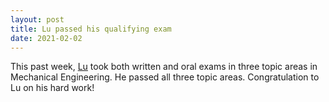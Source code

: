 ```yaml
---
layout: post
title: Lu passed his qualifying exam
date: 2021-02-02
---
```


This past week, [Lu](https://murpheylab.github.io/people/zhiqinglu) took both written and oral exams in three topic areas in Mechanical Engineering. He passed all three topic areas. Congratulation to Lu on his hard work! 

